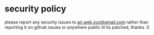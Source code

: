 # security policy

please report any security issues to [ari.web.xyz@gmail.com](mailto:ari.web.xyz@gmail.com)
rather than reporting it on github issues or anywhere public til its patched,
thanks :3
